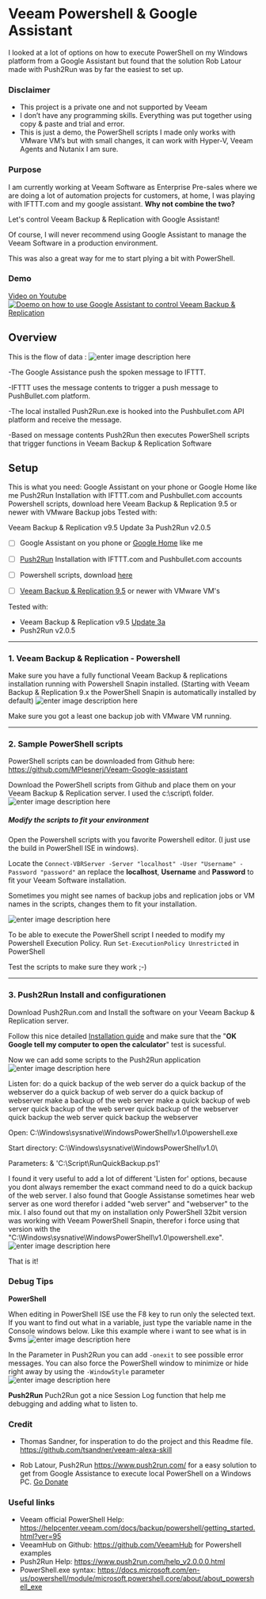 # Veeam Powershell & Google Assistant
I looked at a lot of options on how to execute PowerShell on my Windows platform from a Google Assistant but found that the solution Rob Latour made with Push2Run was by far the easiest to set up.

### Disclaimer
* This project is a private one and not supported by Veeam
* I don’t have any programming skills. Everything was put together using copy & paste and trial and error.
* This is just a demo, the PowerShell scripts I made only works with VMware VM’s but with small changes, it can work with Hyper-V, Veeam Agents and Nutanix I am sure.


### Purpose
I am currently working at Veeam Software as Enterprise Pre-sales where we are doing a lot of automation projects for customers, at home, I was playing with IFTTT.com and my google assistant. **Why not combine the two?**

Let's control Veeam Backup & Replication with Google Assistant!

Of course, I will never recommend using Google Assistant to manage the Veeam Software in a production environment.

This was also a great way for me to start plying a bit with PowerShell.
### Demo
[Video on Youtube![Doemo on how to use Google Assistant to control Veeam Backup & Replication](https://user-images.githubusercontent.com/45893067/50055487-f4a4dc80-014f-11e9-895c-27449422d144.png)
](https://youtu.be/WAAgP2WiwF0)

## Overview

This is the flow of data :
 ![enter image description here](https://user-images.githubusercontent.com/45893067/50211647-69a72a80-0379-11e9-962c-dc4f269945de.png)

-The Google Assistance push the spoken message to IFTTT.

-IFTTT uses the message contents to trigger a push message to PushBullet.com platform.

-The local installed Push2Run.exe is hooked into the Pushbullet.com API platform and receive the message.

-Based on message contents Push2Run then executes PowerShell scripts that trigger functions in Veeam Backup & Replication Software

## Setup
This is what you need:
 Google Assistant on your phone or Google Home like me
 Push2Run Installation with IFTTT.com and Pushbullet.com accounts
 Powershell scripts, download here
 Veeam Backup & Replication 9.5 or newer with VMware Backup jobs
Tested with:

Veeam Backup & Replication v9.5 Update 3a
Push2Run v2.0.5

* [ ] Google Assistant on you phone or [Google Home](https://www.google.com/search?q=google%20home) like me
* [ ] [Push2Run](https://www.push2run.com/) Installation with IFTTT.com and Pushbullet.com accounts
* [ ] Powershell scripts, download  [here](https://github.com/MPlesnerj/Veeam-Google-assistant)
* [ ] [Veeam Backup & Replication 9.5](https://www.veeam.com/downloads/) or newer with VMware VM's 


Tested with:
 * Veeam Backup & Replication v9.5 [Update 3a](https://www.veeam.com/kb2646)
*  Push2Run v2.0.5
---
 ### 1. Veeam Backup & Replication - Powershell
Make sure you have a fully functional Veeam Backup & replications installation running with Powershell Snapin installed.
(Starting with Veeam Backup & Replication 9.x the PowerShell Snapin is automatically installed by default)
 ![enter image description here](https://user-images.githubusercontent.com/45893067/50068048-4be49480-01c4-11e9-90e9-3d017e8efdf4.png)
 
Make sure you got a least one backup job with VMware VM running.

---
 ### 2. Sample PowerShell scripts
PowerShell scripts can be downloaded from Github here: https://github.com/MPlesnerj/Veeam-Google-assistant
 
Download the PowerShell scripts from Github and place them on your Veeam Backup & Replication server. I used the c:\script\ folder.
 ![enter image description here](https://user-images.githubusercontent.com/45893067/50066864-76cbea00-01be-11e9-8a6c-cb5b73a29e8e.png)


##### Modify the scripts to fit your environment
Open the Powershell scripts with you favorite Powershell editor.
(I just use the build in PowerShell ISE in windows).

Locate the ``Connect-VBRServer -Server "localhost" -User "Username" -Password "password"`` an replace the **localhost**, **Username** and **Password** to fit your Veeam Software installation.

Sometimes you might see names of backup jobs and replication jobs or VM names in the scripts, changes them to fit your installation.

![enter image description here](https://user-images.githubusercontent.com/45893067/50069028-818b7c80-01c8-11e9-86b9-d9efbe9608cc.png)


To be able to execute the PowerShell script I needed to modify my Powershell Execution Policy. Run ```Set-ExecutionPolicy Unrestricted``` in PowerShell

Test the scripts to make sure they work ;-)

---
 ### 3. Push2Run Install and configurationen
 Download Push2Run.com and Install the software on your Veeam Backup & Replication server. 

Follow this nice detailed [Installation guide](https://www.push2run.com/setup.html) and make sure that the  "**OK Google tell my computer to open the calculator**" test is sucessful.

Now we can add some scripts to the Push2Run application
![enter image description here](https://user-images.githubusercontent.com/45893067/50212070-6a8c8c00-037a-11e9-9a30-4d320f23822f.png)

Listen for: 
do a quick backup of the web server 
do a quick backup of the webserver
do a quick backup of web server
do a quick backup of webserver
make a backup of the web server
make a quick backup of web server
quick backup of the web server
quick backup of the webserver
quick backup the web server
quick backup the webserver

Open: C:\Windows\sysnative\WindowsPowerShell\v1.0\powershell.exe

Start directory: C:\Windows\sysnative\WindowsPowerShell\v1.0\

Parameters: & 'C:\Script\RunQuickBackup.ps1'

I found it very useful to add a lot of different 'Listen for' options, because you dont always remember the exact command need to do a quick backup of the web server. I also found that Google Assistanse sometimes hear web server as one word therefor i added "web server" and "webserver" to the mix.
I also found out that my on installation only PowerShell 32bit version was working with Veeam PowerShell Snapin, therefor i force using that version with the "C:\Windows\sysnative\WindowsPowerShell\v1.0\powershell.exe". 
![enter image description here](https://user-images.githubusercontent.com/45893067/50210579-cbb26080-0376-11e9-9c15-4ebe5599f53c.png)

That is it! 

### Debug Tips
**PowerShell**


When editing in PowerShell ISE use the F8 key to run only the selected text. 
If you want to find out what in a variable, just type the variable name in the Console windows below. Like this example where i want to see what is in $vms
![enter image description here](https://user-images.githubusercontent.com/45893067/50076781-e522a380-01e2-11e9-920f-692e95e88014.png)

In the Parameter in Push2Run you can add ``-onexit`` to see possible error messages. You can also force the PowerShell window to minimize or hide right away by using the ``-WindowStyle`` parameter
![enter image description here](https://user-images.githubusercontent.com/45893067/50211276-7c6d2f80-0378-11e9-8e67-5a8f22fab16e.png)

**Push2Run**
Puch2Run got a nice Session Log function that help me debugging and adding what to listen to. 



### Credit
* Thomas Sandner, for insperation to do the project and this Readme file. https://github.com/tsandner/veeam-alexa-skill

* Rob Latour, Push2Run https://www.push2run.com/ for a easy solution to get from Google Assistance to execute local PowerShell on a Windows PC. [Go Donate](https://www.push2run.com/donate.html)

### Useful links
* Veeam official PowerShell Help: https://helpcenter.veeam.com/docs/backup/powershell/getting_started.html?ver=95
* VeeamHub on Github: https://github.com/VeeamHub for Powershell examples
* Push2Run Help: https://www.push2run.com/help_v2.0.0.0.html
* PowerShell.exe syntax: 
https://docs.microsoft.com/en-us/powershell/module/microsoft.powershell.core/about/about_powershell_exe


